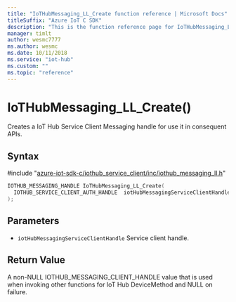 ```yaml
---                             
title: "IoTHubMessaging_LL_Create function reference | Microsoft Docs" 
titleSuffix: "Azure IoT C SDK"            
description: "This is the function reference page for IoTHubMessaging_LL_Create() in the Azure IoT C SDK. This SDK is used with the Azure IoT Hub and Azure IoT Hub Device Provisioning Service"            
manager: timlt                 
author: wesmc7777              
ms.author: wesmc               
ms.date: 10/11/2018                    
ms.service: "iot-hub"             
ms.custom: ""                
ms.topic: "reference"        
---                            
```


# IoTHubMessaging_LL_Create()

Creates a IoT Hub Service Client Messaging handle for use it in consequent APIs.

## Syntax

\#include "[azure-iot-sdk-c/iothub_service_client/inc/iothub_messaging_ll.h](../iothub-messaging-ll-h.md)"  
```C
IOTHUB_MESSAGING_HANDLE IoTHubMessaging_LL_Create(
  IOTHUB_SERVICE_CLIENT_AUTH_HANDLE  iotHubMessagingServiceClientHandle
);
```

## Parameters
* `iotHubMessagingServiceClientHandle` Service client handle.

## Return Value
A non-NULL IOTHUB_MESSAGING_CLIENT_HANDLE value that is used when invoking other functions for IoT Hub DeviceMethod and NULL on failure.

